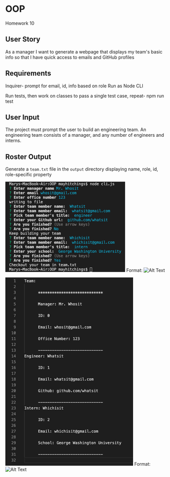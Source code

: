 # OOP
Homework 10


## User Story
As a manager
I want to generate a webpage that displays my team's basic info
so that I have quick access to emails and GitHub profiles

## Requirements
Inquirer- prompt for email, id, info based on role
Run as Node CLI

Run tests, then work on classes to pass a single test case, repeat- npm run test

## User Input
The project must prompt the user to build an engineering team. An engineering
team consists of a manager, and any number of engineers and interns.

## Roster Output

Generate a `team.txt` file in the `output` directory displaying name, role, id, role-specific property

![screen01](/images/screen01.png)
Format: ![Alt Text](url)

![screen02](/images/screen02.png)
Format: ![Alt Text](url)
